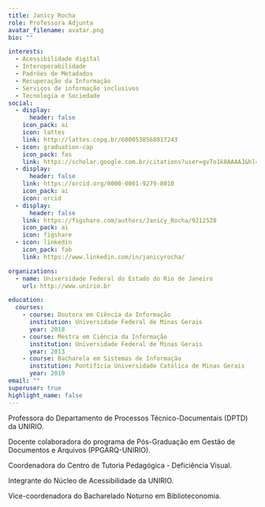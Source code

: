 ```yaml
---
title: Janicy Rocha
role: Professora Adjunta
avatar_filename: avatar.png
bio: ""

interests:
  - Acessibilidade digital
  - Interoperabilidade
  - Padrões de Metadados
  - Recuperação da Informação
  - Serviços de informação inclusivos
  - Tecnologia e Sociedade
social:
  - display:
      header: false
    icon_pack: ai
    icon: lattes
    link: http://lattes.cnpq.br/6000538568017243
  - icon: graduation-cap
    icon_pack: fas
    link: https://scholar.google.com.br/citations?user=gvTo1k8AAAAJ&hl=pt-BR&authuser=1
  - display:
      header: false
    link: https://orcid.org/0000-0001-9279-8010
    icon_pack: ai
    icon: orcid
  - display:
      header: false
    link: https://figshare.com/authors/Janicy_Rocha/9212528
    icon_pack: ai
    icon: figshare
  - icon: linkedin
    icon_pack: fab
    link: https://www.linkedin.com/in/janicyrocha/

organizations:
  - name: Universidade Federal do Estado do Rio de Janeiro
    url: http://www.unirio.br

education:
  courses:
    - course: Doutora em Ciência da Informação
      institution: Universidade Federal de Minas Gerais
      year: 2018
    - course: Mestra em Ciência da Informação
      institution: Universidade Federal de Minas Gerais
      year: 2013
    - course: Bacharela em Sistemas de Informação
      institution: Pontifícia Universidade Católica de Minas Gerais
      year: 2010
email: ""
superuser: true
highlight_name: false
---
```

<!--StartFragment-->

Professora do Departamento de Processos Técnico-Documentais (DPTD) da UNIRIO.

Docente colaboradora do programa de Pós-Graduação em Gestão de Documentos e Arquivos (PPGARQ-UNIRIO).

Coordenadora do Centro de Tutoria Pedagógica - Deficiência Visual.

Integrante do Núcleo de Acessibilidade da UNIRIO.

Vice-coordenadora do Bacharelado Noturno em Biblioteconomia.

<!--EndFragment-->

<!--{{< icon name="download" pack="fas" >}} Download my {{< staticref "uploads/demo_resume.pdf" "newtab" >}}resumé{{< /staticref >}}.-->
